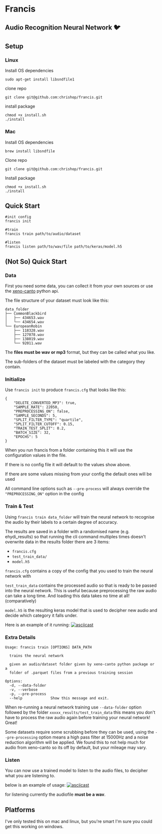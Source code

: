 # Francis
## Audio Recognition Neural Network 🐦

## Setup

### Linux
Install OS dependencies
```
sudo apt-get install libsndfile1
```

clone repo
```
git clone git@github.com:chrishop/francis.git
```

install package
```
chmod +x install.sh
./install
```

### Mac

Install OS dependencies
```
brew install libsndfile
```

Clone repo
```
git clone git@github.com:chrishop/francis.git
```

Install package
```
chmod +x install.sh
./install
```

## Quick Start

```
#init config
francis init

#train
francis train path/to/audio/dataset

#listen
francis listen path/to/wav/file path/to/keras/model.h5
```

## (Not So) Quick Start

### Data
First you need some data, you can collect it from your own sources or use the [xeno-canto](https://github.com/ntivirikin/xeno-canto-py) python api.

The file structure of your dataset must look like this:
```
data_folder
├── CommonBlackbird
│   ├── 434653.wav
│   └── 434654.wav
└── EuropeanRobin
    ├── 118328.wav
    ├── 127078.wav
    ├── 138019.wav
    └── 92011.wav
```

The **files must be wav or mp3** format, but they can be called what you like.

The sub-folders of the dataset must be labeled with the category they contain.


### Initialize
Use `francis init` to produce `francis.cfg` that looks like this:
```
{
    "DELETE_CONVERTED_MP3": true,
    "SAMPLE_RATE": 22050,
    "PREPROCESSING_ON": false,
    "SAMPLE_SECONDS": 5,
    "SPLIT_FILTER_TYPE": "quartile",
    "SPLIT_FILTER_CUTOFF": 0.15,
    "TRAIN_TEST_SPLIT": 0.2,
    "BATCH_SIZE": 32,
    "EPOCHS": 5
}
```

When you run francis from a folder containing this it will use the configuration values in the file.

If there is no config file it will default to the values show above.

If there are some values missing from your config the default ones will be used

All command line options such as `--pre-process` will always override the `"PREPROCESSING_ON"` option in the config


### Train & Test
Using `francis train data_folder` will train the neural network to recognise the audio by their labels to a certain degree of accuracy.

The results are saved in a folder with a randomised name (e.g. ehydi_results) so that running the cli command multiples times doesn't overwrite data
in the results folder there are 3 items:
- `francis.cfg`
- `test_train_data/`
- `model.h5`

`francis.cfg` contains a copy of the config that you used to train the neural network with

`test_train_data` contains the processed audio so that is ready to be passed into the neural network. This is useful because preprocessing the raw audio can take a long time. And loading this data takes no time at all! (comparatively)

`model.h5` is the resulting keras model that is used to decipher new audio and decide which category it falls under.

Here is an example of it running:
[![asciicast](https://asciinema.org/a/HZcKBP7xU9fpZfXkJOxgHuZlu.svg)](https://asciinema.org/a/HZcKBP7xU9fpZfXkJOxgHuZlu)


### Extra Details
```
Usage: francis train [OPTIONS] DATA_PATH

  trains the neural network

  given an audio/dataset folder given by xeno-canto python package or a
  folder of .parquet files from a previous training session

Options:
  -d, --data-folder
  -v, --verbose
  -p, --pre-process
  --help             Show this message and exit.
```

When re-running a neural network training use `--data-folder` option followed by the folder `xxxxx_results/test_train_data` this means you don't have to process the raw audio again before training your neural network! Great!

Some datasets require some scrubbing before they can be used, using the `--pre-processing` option means a high pass filter at 15000Hz and a noise reduction algorithm will be applied. We found this to not help much for audio from xeno-canto so its off by default, but your mileage may vary.

### Listen

You can now use a trained model to listen to the audio files, to decipher what you are listening to.

below is an example of usage:
[![asciicast](https://asciinema.org/a/kroCpt9oG2cA2fMjpcITSLCSL.svg)](https://asciinema.org/a/kroCpt9oG2cA2fMjpcITSLCSL)

for listening currently the audiofile **must be a wav**.



## Platforms
I've only tested this on mac and linux, but you're smart I'm sure you could get this working on windows.

